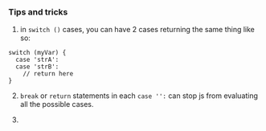### Tips and tricks

1. in `switch ()` cases, you can have 2 cases returning the same thing like so:
```
switch (myVar) {
  case 'strA':
  case 'strB':
    // return here
}
```

2. `break` or `return` statements in each `case '':` can stop js from evaluating all the possible cases.

3.
